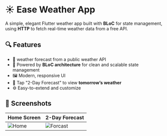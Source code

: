 # ☀️ Ease Weather App

A simple, elegant Flutter weather app built with **BLoC** for state management, using **HTTP** to fetch real-time weather data from a free API.  

## 🔍 Features

- 📡 weather forecast from a public weather API
- 🧱 Powered by **BLoC architecture** for clean and scalable state management
- 🖼️ Modern, responsive UI
- 📅 Tap "2-Day Forecast" to view **tomorrow’s weather**
- ⚙️ Easy-to-extend and customize

## 📸 Screenshots

|Home Screen | 2-Day Forecast|
|------|----------|
|![Home](https://github.com/user-attachments/assets/1ffbc19b-8139-4691-8e9d-1c543ed8206b)|![Forcast](https://github.com/user-attachments/assets/6f8f1d3f-afe2-4c89-b9ef-c972067e2fa0)|
